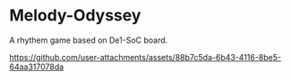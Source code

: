# Melody-Odyssey

A rhythem game based on De1-SoC board.

https://github.com/user-attachments/assets/88b7c5da-6b43-4116-8be5-64aa317078da
